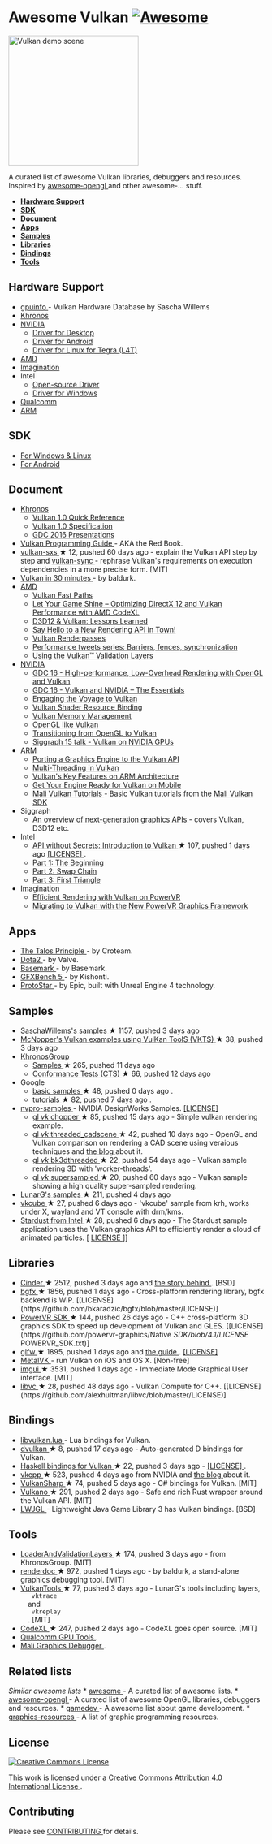 <h1>
 Awesome Vulkan
 <a href="https://github.com/sindresorhus/awesome">
  <img alt="Awesome" src="https://cdn.rawgit.com/sindresorhus/awesome/d7305f38d29fed78fa85652e3a63e154dd8e8829/media/badge.svg"/>
 </a>
</h1>
<p>
 <img alt="Vulkan demo scene" height="256px" src="https://github.com/SaschaWillems/Vulkan/blob/master/images/vulkanlogoscene.png"/>
</p>
<p>
 A curated list of awesome Vulkan libraries, debuggers and resources. Inspired by
 <a href="https://github.com/eug/awesome-opengl">
  awesome-opengl
 </a>
 and other awesome-... stuff.
</p>
<ul>
 <li>
  <strong>
   <a href="#hardware-support">
    Hardware Support
   </a>
  </strong>
 </li>
 <li>
  <strong>
   <a href="#sdk">
    SDK
   </a>
  </strong>
 </li>
 <li>
  <strong>
   <a href="#document">
    Document
   </a>
  </strong>
 </li>
 <li>
  <strong>
   <a href="#apps">
    Apps
   </a>
  </strong>
 </li>
 <li>
  <strong>
   <a href="#samples">
    Samples
   </a>
  </strong>
 </li>
 <li>
  <strong>
   <a href="#libraries">
    Libraries
   </a>
  </strong>
 </li>
 <li>
  <strong>
   <a href="#bindings">
    Bindings
   </a>
  </strong>
 </li>
 <li>
  <strong>
   <a href="#tools">
    Tools
   </a>
  </strong>
 </li>
</ul>
<h2>
 Hardware Support
</h2>
<ul>
 <li>
  <a href="http://vulkan.gpuinfo.org/">
   gpuinfo
  </a>
  - Vulkan Hardware Database by Sascha Willems
 </li>
 <li>
  <a href="https://www.khronos.org/vulkan">
   Khronos
  </a>
 </li>
 <li>
  <a href="https://developer.nvidia.com/Vulkan">
   NVIDIA
  </a>
  <ul>
   <li>
    <a href="https://developer.nvidia.com/vulkan-driver">
     Driver for Desktop
    </a>
   </li>
   <li>
    <a href="https://developer.nvidia.com/vulkan-android">
     Driver for Android
    </a>
   </li>
   <li>
    <a href="https://developer.nvidia.com/embedded/vulkan">
     Driver for Linux for Tegra (L4T)
    </a>
   </li>
  </ul>
 </li>
 <li>
  <a href="http://support.amd.com/en-us/kb-articles/Pages/Radeon-Vulkan-Beta.aspx">
   AMD
  </a>
 </li>
 <li>
  <a href="https://imgtec.com/tools/powervr-early-access-program/">
   Imagination
  </a>
 </li>
 <li>
  Intel
  <ul>
   <li>
    <a href="https://01.org/linuxgraphics/blogs/jekstrand/2016/open-source-vulkan-drivers-intel-hardware/">
     Open-source Driver
    </a>
   </li>
   <li>
    <a href="https://software.intel.com/en-us/blogs/2016/03/14/new-intel-vulkan-beta-1540204404-graphics-driver-for-windows-78110-1540">
     Driver for Windows
    </a>
   </li>
  </ul>
 </li>
 <li>
  <a href="https://developer.qualcomm.com/software/adreno-gpu-sdk/gpu">
   Qualcomm
  </a>
 </li>
 <li>
  <a href="http://malideveloper.arm.com/resources/sdks/mali-vulkan-sdk/">
   ARM
  </a>
 </li>
</ul>
<h2>
 SDK
</h2>
<ul>
 <li>
  <a href="https://vulkan.lunarg.com/signin">
   For Windows & Linux
  </a>
 </li>
 <li>
  <a href="https://developer.android.com/ndk/guides/graphics/index.html">
   For Android
  </a>
 </li>
</ul>
<h2>
 Document
</h2>
<ul>
 <li>
  <a href="https://www.khronos.org/registry/vulkan/">
   Khronos
  </a>
  <ul>
   <li>
    <a href="https://www.khronos.org/registry/vulkan/specs/1.0/refguide/Vulkan-1.0-web.pdf">
     Vulkan 1.0 Quick Reference
    </a>
   </li>
   <li>
    <a href="https://www.khronos.org/registry/vulkan/specs/1.0-wsi_extensions/pdf/vkspec.pdf">
     Vulkan 1.0 Specification
    </a>
   </li>
   <li>
    <a href="https://www.khronos.org/assets/uploads/developers/library/2016-gdc/Khronos-Vulkan_Mar16.pdf">
     GDC 2016 Presentations
    </a>
   </li>
  </ul>
 </li>
 <li>
  <a href="http://www.amazon.com/Vulkan-Programming-Guide-Official-Learning/dp/0134464540">
   Vulkan Programming Guide
  </a>
  - AKA the Red Book.
 </li>
 <li>
  <a href="https://github.com/philiptaylor/vulkan-sxs">
   vulkan-sxs
  </a>
  <span>
   &#9733 12, pushed 60 days ago
  </span>
  - explain the Vulkan API step by step and
  <a href="https://github.com/philiptaylor/vulkan-sync">
   vulkan-sync
  </a>
  - rephrase Vulkan's requirements on execution dependencies in a more precise form. [MIT]
 </li>
 <li>
  <a href="https://renderdoc.org/vulkan-in-30-minutes.html">
   Vulkan in 30 minutes
  </a>
  - by baldurk.
 </li>
 <li>
  <a href="http://gpuopen.com/gaming-product/vulkan/">
   AMD
  </a>
  <ul>
   <li>
    <a href="http://32ipi028l5q82yhj72224m8j.wpengine.netdna-cdn.com/wp-content/uploads/2016/03/VulkanFastPaths.pdf">
     Vulkan Fast Paths
    </a>
   </li>
   <li>
    <a href="http://32ipi028l5q82yhj72224m8j.wpengine.netdna-cdn.com/wp-content/uploads/2016/03/Let_your_game_shine_optimizing_DirectX-12_and_Vulkan-performance_with_AMD_CodeXL.pdf">
     Let Your Game Shine – Optimizing DirectX 12 and Vulkan Performance with AMD CodeXL
    </a>
   </li>
   <li>
    <a href="http://32ipi028l5q82yhj72224m8j.wpengine.netdna-cdn.com/wp-content/uploads/2016/03/d3d12_vulkan_lessons_learned.pdf">
     D3D12 & Vulkan: Lessons Learned
    </a>
   </li>
   <li>
    <a href="http://gpuopen.com/say-hello/">
     Say Hello to a New Rendering API in Town!
    </a>
   </li>
   <li>
    <a href="http://gpuopen.com/vulkan-renderpasses/">
     Vulkan Renderpasses
    </a>
   </li>
   <li>
    <a href="http://gpuopen.com/performance-tweets-series-barriers-fences-synchronization/">
     Performance tweets series: Barriers, fences, synchronization
    </a>
   </li>
   <li>
    <a href="http://gpuopen.com/using-the-vulkan-validation-layers/">
     Using the Vulkan™ Validation Layers
    </a>
   </li>
  </ul>
 </li>
 <li>
  <a href="https://developer.nvidia.com/taxonomy/term/586">
   NVIDIA
  </a>
  <ul>
   <li>
    <a href="http://developer.download.nvidia.com/gameworks/events/GDC2016/mschott_lbishop_gl_vulkan.pdf">
     GDC 16 - High-performance, Low-Overhead Rendering with OpenGL and Vulkan
    </a>
   </li>
   <li>
    <a href="http://developer.download.nvidia.com/gameworks/events/GDC2016/Vulkan_Essentials_GDC16_tlorach.pdf">
     GDC 16 - Vulkan and NVIDIA – The Essentials
    </a>
   </li>
   <li>
    <a href="https://developer.nvidia.com/engaging-voyage-vulkan">
     Engaging the Voyage to Vulkan
    </a>
   </li>
   <li>
    <a href="https://developer.nvidia.com/vulkan-shader-resource-binding">
     Vulkan Shader Resource Binding
    </a>
   </li>
   <li>
    <a href="https://developer.nvidia.com/vulkan-memory-management">
     Vulkan Memory Management
    </a>
   </li>
   <li>
    <a href="https://developer.nvidia.com/opengl-vulkan">
     OpenGL like Vulkan
    </a>
   </li>
   <li>
    <a href="https://developer.nvidia.com/transitioning-opengl-vulkan">
     Transitioning from OpenGL to Vulkan
    </a>
   </li>
   <li>
    <a href="http://on-demand.gputechconf.com/siggraph/2015/presentation/SIG1501-Piers-Daniell.pdf">
     Siggraph 15 talk - Vulkan on NVIDIA GPUs
    </a>
   </li>
  </ul>
 </li>
 <li>
  ARM
  <ul>
   <li>
    <a href="https://community.arm.com/groups/arm-mali-graphics/blog/2016/02/16/porting-a-graphics-engine-to-the-vulkan-api">
     Porting a Graphics Engine to the Vulkan API
    </a>
   </li>
   <li>
    <a href="https://community.arm.com/groups/arm-mali-graphics/blog/2016/04/19/massively-multi-thread-for-vulkan">
     Multi-Threading in Vulkan
    </a>
   </li>
   <li>
    <a href="http://malideveloper.arm.com/downloads/Presentations/GDC%202016/Theatre/Vulkan%20API%20key%20features%20on%20ARM%20architecture.pdf">
     Vulkan's Key Features on ARM Architecture
    </a>
   </li>
   <li>
    <a href="http://malideveloper.arm.com/downloads/Presentations/GDC%202016/Theatre/Get%20Your%20Engine%20Ready%20for%20Vulkan%20on%20Mobile.pdf">
     Get Your Engine Ready for Vulkan on Mobile
    </a>
   </li>
   <li>
    <a href="http://malideveloper.arm.com/downloads/deved/tutorial/SDK/Vulkan/1.0/tutorials.html">
     Mali Vulkan Tutorials
    </a>
    - Basic Vulkan tutorials from the
    <a href="http://malideveloper.arm.com/resources/sdks/mali-vulkan-sdk/">
     Mali Vulkan SDK
    </a>
   </li>
  </ul>
 </li>
 <li>
  Siggraph
  <ul>
   <li>
    <a href="http://nextgenapis.realtimerendering.com/">
     An overview of next-generation graphics APIs
    </a>
    - covers Vulkan, D3D12 etc.
   </li>
  </ul>
 </li>
 <li>
  Intel
  <ul>
   <li>
    <a href="https://github.com/GameTechDev/IntroductionToVulkan">
     API without Secrets: Introduction to Vulkan
    </a>
    <span>
     &#9733 107, pushed 1 days ago
    </span>
    <a href="https://github.com/GameTechDev/IntroductionToVulkan/blob/master/license.txt">
     [LICENSE]
    </a>
    .
   </li>
   <li>
    <a href="https://software.intel.com/en-us/api-without-secrets-introduction-to-vulkan-part-1">
     Part 1: The Beginning
    </a>
   </li>
   <li>
    <a href="https://software.intel.com/en-us/api-without-secrets-introduction-to-vulkan-part-2">
     Part 2: Swap Chain
    </a>
   </li>
   <li>
    <a href="https://software.intel.com/en-us/api-without-secrets-introduction-to-vulkan-part-3">
     Part 3: First Triangle
    </a>
   </li>
  </ul>
 </li>
 <li>
  <a href="http://blog.imgtec.com/tag/vulkan">
   Imagination
  </a>
  <ul>
   <li>
    <a href="https://imagination-technologies-cloudfront-assets.s3.amazonaws.com/idc-docs/gdc16/6_Efficient%20rendering%20with%20Vulkan%20on%20PowerVR.pdf">
     Efficient Rendering with Vulkan on PowerVR
    </a>
   </li>
   <li>
    <a href="https://imagination-technologies-cloudfront-assets.s3.amazonaws.com/idc-docs/gdc16/7_FrameworkIDC16.pdf">
     Migrating to Vulkan with the New PowerVR Graphics Framework
    </a>
   </li>
  </ul>
 </li>
</ul>
<h2>
 Apps
</h2>
<ul>
 <li>
  <a href="http://www.croteam.com/talos-principle-will-support-vulkan-first-screenshot-released/">
   The Talos Principle
  </a>
  - by Croteam.
 </li>
 <li>
  <a href="https://www.dota2.com/reborn/part3/">
   Dota2
  </a>
  - by Valve.
 </li>
 <li>
  <a href="http://www.basemark.com/2015/11/10/basemark-extends-its-benchmarking-lead-with-a-vulkan-performance-test/">
   Basemark
  </a>
  - by Basemark.
 </li>
 <li>
  <a href="https://kishonti.net/news_single.jsp?id=31133884">
   GFXBench 5
  </a>
  - by Kishonti.
 </li>
 <li>
  <a href="https://www.unrealengine.com/blog/epic-games-unveils-protostar-at-samsung-galaxy-unpacked">
   ProtoStar
  </a>
  - by Epic, built with Unreal Engine 4 technology.
 </li>
</ul>
<h2>
 Samples
</h2>
<ul>
 <li>
  <a href="https://github.com/SaschaWillems/Vulkan">
   SaschaWillems's samples
  </a>
  <span>
   &#9733 1157, pushed 3 days ago
  </span>
 </li>
 <li>
  <a href="https://github.com/McNopper/Vulkan">
   McNopper's Vulkan examples using VulKan ToolS (VKTS)
  </a>
  <span>
   &#9733 38, pushed 3 days ago
  </span>
 </li>
 <li>
  <a href="https://github.com/KhronosGroup">
   KhronosGroup
  </a>
  <ul>
   <li>
    <a href="https://github.com/KhronosGroup/Vulkan-Samples">
     Samples
    </a>
    <span>
     &#9733 265, pushed 11 days ago
    </span>
   </li>
   <li>
    <a href="https://github.com/KhronosGroup/Vulkan-CTS">
     Conformance Tests (CTS)
    </a>
    <span>
     &#9733 66, pushed 12 days ago
    </span>
   </li>
  </ul>
 </li>
 <li>
  Google
  <ul>
   <li>
    <a href="https://github.com/googlesamples/vulkan-basic-samples">
     basic samples
    </a>
    <span>
     &#9733 48, pushed 0 days ago
    </span>
    .
   </li>
   <li>
    <a href="https://github.com/googlesamples/android-vulkan-tutorials">
     tutorials
    </a>
    <span>
     &#9733 82, pushed 7 days ago
    </span>
    .
   </li>
  </ul>
 </li>
 <li>
  <a href="https://github.com/nvpro-samples">
   nvpro-samples
  </a>
  - NVIDIA DesignWorks Samples.
  <a href="https://github.com/nvpro-samples/gl_vk_threaded_cadscene/blob/master/LICENSE">
   [LICENSE]
  </a>
  <ul>
   <li>
    <a href="https://github.com/nvpro-samples/gl_vk_chopper">
     gl
     <em>
      vk
     </em>
     chopper
    </a>
    <span>
     &#9733 85, pushed 15 days ago
    </span>
    - Simple vulkan rendering example.
   </li>
   <li>
    <a href="https://github.com/nvpro-samples/gl_vk_threaded_cadscene">
     gl
     <em>
      vk
     </em>
     threaded_cadscene
    </a>
    <span>
     &#9733 42, pushed 10 days ago
    </span>
    - OpenGL and Vulkan comparison on rendering a CAD scene using veraious techniques and
    <a href="https://developer.nvidia.com/vulkan-opengl-threaded-cad-scene-sample">
     the blog
    </a>
    about it.
   </li>
   <li>
    <a href="https://github.com/nvpro-samples/gl_vk_bk3dthreaded">
     gl
     <em>
      vk
     </em>
     bk3dthreaded
    </a>
    <span>
     &#9733 22, pushed 54 days ago
    </span>
    - Vulkan sample rendering 3D with 'worker-threads'.
   </li>
   <li>
    <a href="https://github.com/nvpro-samples/gl_vk_supersampled">
     gl
     <em>
      vk
     </em>
     supersampled
    </a>
    <span>
     &#9733 20, pushed 60 days ago
    </span>
    - Vulkan sample showing a high quality super-sampled rendering.
   </li>
  </ul>
 </li>
 <li>
  <a href="https://github.com/LunarG/VulkanSamples">
   LunarG's samples
  </a>
  <span>
   &#9733 211, pushed 4 days ago
  </span>
 </li>
 <li>
  <a href="https://github.com/krh/vkcube">
   vkcube
  </a>
  <span>
   &#9733 27, pushed 6 days ago
  </span>
  - 'vkcube' sample from krh, works under X, wayland and VT console with
drm/kms.
 </li>
 <li>
  <a href="https://github.com/GameTechDev/stardust_vulkan">
   Stardust from Intel
  </a>
  <span>
   &#9733 28, pushed 6 days ago
  </span>
  - The Stardust sample application uses the Vulkan graphics API to efficiently render a cloud of animated particles. [
  <a href="https://github.com/GameTechDev/stardust_vulkan/blob/master/license.txt">
   LICENSE
  </a>
  ]]
 </li>
</ul>
<h2>
 Libraries
</h2>
<ul>
 <li>
  <a href="https://github.com/cinder/Cinder">
   Cinder
  </a>
  <span>
   &#9733 2512, pushed 3 days ago
  </span>
  and
  <a href="https://libcinder.org/notes/vulkan">
   the story
  </a>
  <a href="https://forum.libcinder.org/#Topic/23286000002614007">
   behind
  </a>
  . [BSD]
 </li>
 <li>
  <a href="https://github.com/bkaradzic/bgfx">
   bgfx
  </a>
  <span>
   &#9733 1856, pushed 1 days ago
  </span>
  - Cross-platform rendering library, bgfx backend is WIP. [[LICENSE](https://github.com/bkaradzic/bgfx/blob/master/LICENSE)]
 </li>
 <li>
  <a href="https://github.com/powervr-graphics/Native_SDK">
   PowerVR SDK
  </a>
  <span>
   &#9733 144, pushed 26 days ago
  </span>
  - C++ cross-platform 3D graphics SDK to speed up development of Vulkan and GLES. [[LICENSE](https://github.com/powervr-graphics/Native
  <em>
   SDK/blob/4.1/LICENSE
  </em>
  POWERVR_SDK.txt)]
 </li>
 <li>
  <a href="https://github.com/glfw/glfw">
   glfw
  </a>
  <span>
   &#9733 1895, pushed 1 days ago
  </span>
  and
  <a href="http://www.glfw.org/docs/3.2/vulkan.html">
   the guide
  </a>
  .
  <a href="https://github.com/glfw/glfw/blob/master/COPYING.txt">
   [LICENSE]
  </a>
 </li>
 <li>
  <a href="https://moltengl.com/metalvk/">
   MetalVK
  </a>
  - run Vulkan on iOS and OS X. [Non-free]
 </li>
 <li>
  <a href="https://github.com/ocornut/imgui">
   imgui
  </a>
  <span>
   &#9733 3531, pushed 1 days ago
  </span>
  - Immediate Mode Graphical User interface. [MIT]
 </li>
 <li>
  <a href="https://github.com/alexhultman/libvc">
   libvc
  </a>
  <span>
   &#9733 28, pushed 48 days ago
  </span>
  - Vulkan Compute for C++.  [[LICENSE](https://github.com/alexhultman/libvc/blob/master/LICENSE)]
 </li>
</ul>
<h2>
 Bindings
</h2>
<ul>
 <li>
  <a href="https://github.com/CapsAdmin/ffibuild/blob/master/examples/vulkan/libvulkan.lua">
   libvulkan.lua
  </a>
  - Lua bindings for Vulkan.
 </li>
 <li>
  <a href="https://github.com/ColonelThirtyTwo/dvulkan">
   dvulkan
  </a>
  <span>
   &#9733 8, pushed 17 days ago
  </span>
  - Auto-generated D bindings for Vulkan.
 </li>
 <li>
  <a href="https://github.com/expipiplus1/vulkan">
   Haskell bindings for Vulkan
  </a>
  <span>
   &#9733 22, pushed 3 days ago
  </span>
  -
  <a href="https://github.com/expipiplus1/vulkan/blob/master/LICENSE">
   [LICENSE]
  </a>
  .
 </li>
 <li>
  <a href="https://github.com/nvpro-pipeline/vkcpp">
   vkcpp
  </a>
  <span>
   &#9733 523, pushed 4 days ago
  </span>
  from NVIDIA and
  <a href="https://developer.nvidia.com/open-source-vulkan-c-api">
   the blog
  </a>
  about it.
 </li>
 <li>
  <a href="https://github.com/mono/VulkanSharp">
   VulkanSharp
  </a>
  <span>
   &#9733 74, pushed 5 days ago
  </span>
  - C# bindings for Vulkan. [MIT]
 </li>
 <li>
  <a href="https://github.com/tomaka/vulkano">
   Vulkano
  </a>
  <span>
   &#9733 291, pushed 2 days ago
  </span>
  - Safe and rich Rust wrapper around the Vulkan API. [MIT]
 </li>
 <li>
  <a href="https://www.lwjgl.org/">
   LWJGL
  </a>
  - Lightweight Java Game Library 3 has Vulkan bindings. [BSD]
 </li>
</ul>
<h2>
 Tools
</h2>
<ul>
 <li>
  <a href="https://github.com/KhronosGroup/Vulkan-LoaderAndValidationLayers">
   LoaderAndValidationLayers
  </a>
  <span>
   &#9733 174, pushed 3 days ago
  </span>
  - from KhronosGroup. [MIT]
 </li>
 <li>
  <a href="https://github.com/baldurk/renderdoc">
   renderdoc
  </a>
  <span>
   &#9733 972, pushed 1 days ago
  </span>
  - by baldurk, a stand-alone graphics debugging tool. [MIT]
 </li>
 <li>
  <a href="https://github.com/LunarG/VulkanTools">
   VulkanTools
  </a>
  <span>
   &#9733 77, pushed 3 days ago
  </span>
  - LunarG's tools including layers,
  <code>
   vktrace
  </code>
  and
  <code>
   vkreplay
  </code>
  . [MIT]
 </li>
 <li>
  <a href="https://github.com/GPUOpen-Tools/CodeXL">
   CodeXL
  </a>
  <span>
   &#9733 247, pushed 2 days ago
  </span>
  - CodeXL goes open source. [MIT]
 </li>
 <li>
  <a href="https://developer.qualcomm.com/software/adreno-gpu-sdk/tools">
   Qualcomm GPU Tools
  </a>
  .
 </li>
 <li>
  <a href="http://malideveloper.arm.com/resources/tools/mali-graphics-debugger/">
   Mali Graphics Debugger
  </a>
  .
 </li>
</ul>
<h2>
 Related lists
</h2>
<p>
 <em>
  Similar awesome lists
 </em>
 *
 <a href="https://github.com/sindresorhus/awesome">
  awesome
 </a>
 - A curated list of awesome lists.
*
 <a href="https://github.com/eug/awesome-opengl">
  awesome-opengl
 </a>
 - A curated list of awesome OpenGL libraries, debuggers and resources.
*
 <a href="https://github.com/ellisonleao/magictools">
  gamedev
 </a>
 - A awesome list about game development.
*
 <a href="https://github.com/mattdesl/graphics-resources">
  graphics-resources
 </a>
 - A list of graphic programming resources.
</p>
<h2>
 License
</h2>
<p>
 <a href="http://creativecommons.org/licenses/by/4.0/">
  <img alt="Creative Commons License" src="http://i.creativecommons.org/l/by/4.0/88x31.png"/>
 </a>
</p>
<p>
 This work is licensed under a
 <a href="http://creativecommons.org/licenses/by/4.0/">
  Creative Commons Attribution 4.0 International License
 </a>
 .
</p>
<h2>
 Contributing
</h2>
<p>
 Please see
 <a href="https://github.com/vinjn/awesome-vulkan/blob/master/CONTRIBUTING.md">
  CONTRIBUTING
 </a>
 for details.
</p>
